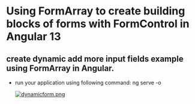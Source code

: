 # Using FormArray to create building blocks of forms with FormControl in Angular 13

## create dynamic add more input fields example using FormArray in Angular.

- run your application using following command:
  ng serve -o

  [![dynamicform.png](https://i.postimg.cc/W1t0ScC1/dynamicform.png)](https://postimg.cc/ZWt9K2JG)